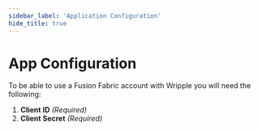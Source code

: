 ```yaml
---
sidebar_label: 'Application Configuration'
hide_title: true
---
```


# App Configuration

To be able to use a Fusion Fabric account with Wripple you will need the following:

1. **Client ID** *(Required)*
2. **Client Secret** *(Required)*
